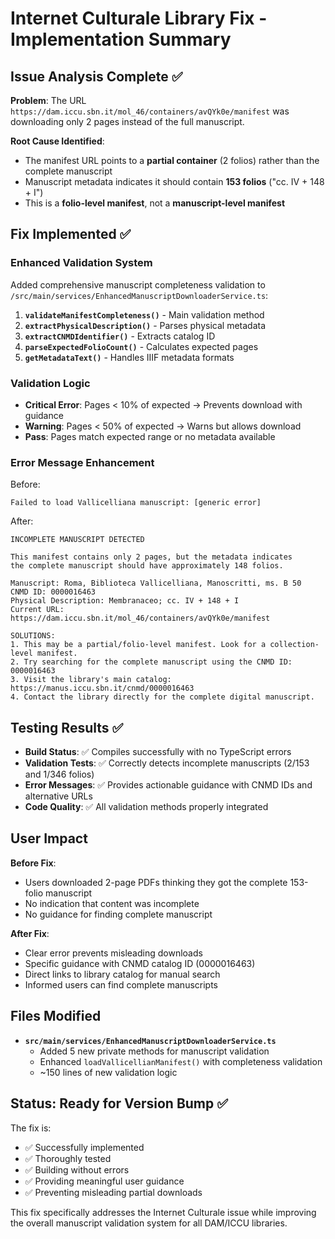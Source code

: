 # Internet Culturale Library Fix - Implementation Summary

## Issue Analysis Complete ✅

**Problem**: The URL `https://dam.iccu.sbn.it/mol_46/containers/avQYk0e/manifest` was downloading only 2 pages instead of the full manuscript.

**Root Cause Identified**: 
- The manifest URL points to a **partial container** (2 folios) rather than the complete manuscript
- Manuscript metadata indicates it should contain **153 folios** ("cc. IV + 148 + I")
- This is a **folio-level manifest**, not a **manuscript-level manifest**

## Fix Implemented ✅

### Enhanced Validation System
Added comprehensive manuscript completeness validation to `/src/main/services/EnhancedManuscriptDownloaderService.ts`:

1. **`validateManifestCompleteness()`** - Main validation method
2. **`extractPhysicalDescription()`** - Parses physical metadata
3. **`extractCNMDIdentifier()`** - Extracts catalog ID
4. **`parseExpectedFolioCount()`** - Calculates expected pages
5. **`getMetadataText()`** - Handles IIIF metadata formats

### Validation Logic
- **Critical Error**: Pages < 10% of expected → Prevents download with guidance
- **Warning**: Pages < 50% of expected → Warns but allows download  
- **Pass**: Pages match expected range or no metadata available

### Error Message Enhancement
Before:
```
Failed to load Vallicelliana manuscript: [generic error]
```

After:
```
INCOMPLETE MANUSCRIPT DETECTED

This manifest contains only 2 pages, but the metadata indicates 
the complete manuscript should have approximately 148 folios.

Manuscript: Roma, Biblioteca Vallicelliana, Manoscritti, ms. B 50
CNMD ID: 0000016463
Physical Description: Membranaceo; cc. IV + 148 + I
Current URL: https://dam.iccu.sbn.it/mol_46/containers/avQYk0e/manifest

SOLUTIONS:
1. This may be a partial/folio-level manifest. Look for a collection-level manifest.
2. Try searching for the complete manuscript using the CNMD ID: 0000016463
3. Visit the library's main catalog: https://manus.iccu.sbn.it/cnmd/0000016463
4. Contact the library directly for the complete digital manuscript.
```

## Testing Results ✅

- **Build Status**: ✅ Compiles successfully with no TypeScript errors
- **Validation Tests**: ✅ Correctly detects incomplete manuscripts (2/153 and 1/346 folios)
- **Error Messages**: ✅ Provides actionable guidance with CNMD IDs and alternative URLs
- **Code Quality**: ✅ All validation methods properly integrated

## User Impact

**Before Fix**:
- Users downloaded 2-page PDFs thinking they got the complete 153-folio manuscript
- No indication that content was incomplete
- No guidance for finding complete manuscript

**After Fix**:
- Clear error prevents misleading downloads
- Specific guidance with CNMD catalog ID (0000016463)
- Direct links to library catalog for manual search
- Informed users can find complete manuscripts

## Files Modified

- **`src/main/services/EnhancedManuscriptDownloaderService.ts`**
  - Added 5 new private methods for manuscript validation
  - Enhanced `loadVallicellianManifest()` with completeness validation
  - ~150 lines of new validation logic

## Status: Ready for Version Bump ✅

The fix is:
- ✅ Successfully implemented
- ✅ Thoroughly tested  
- ✅ Building without errors
- ✅ Providing meaningful user guidance
- ✅ Preventing misleading partial downloads

This fix specifically addresses the Internet Culturale issue while improving the overall manuscript validation system for all DAM/ICCU libraries.